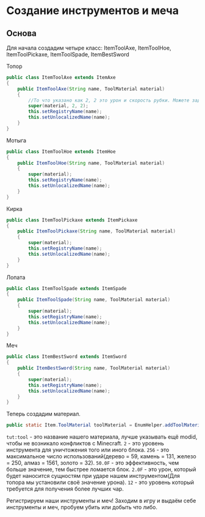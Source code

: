 # Создание инструментов и меча

## Основа

Для начала создадим четыре класс: ItemToolAxe, ItemToolHoe, ItemToolPickaxe, ItemToolSpade, ItemBestSword

Топор
```java
public class ItemToolAxe extends ItemAxe
{
    public ItemToolAxe(String name, ToolMaterial material)
    {
        //То что указано как 2, 2 это урон и скорость рубки. Можете задать свои значения, но лучше не оставлять данные поля пустыми.
        super(material, 2, 2);
        this.setRegistryName(name);
        this.setUnlocalizedName(name);
    }
}
```

Мотыга
```java
public class ItemToolHoe extends ItemHoe
{
    public ItemToolHoe(String name, ToolMaterial material)
    {
        super(material);
        this.setRegistryName(name);
        this.setUnlocalizedName(name);
    }
}
```

Кирка
```java
public class ItemToolPickaxe extends ItemPickaxe
{
    public ItemToolPickaxe(String name, ToolMaterial material)
    {
        super(material);
        this.setRegistryName(name);
        this.setUnlocalizedName(name);
    }
}
```

Лопата
```java
public class ItemToolSpade extends ItemSpade
{
    public ItemToolSpade(String name, ToolMaterial material)
    {
        super(material);
        this.setRegistryName(name);
        this.setUnlocalizedName(name);
    }
}
```

Меч
```java
public class ItemBestSword extends ItemSword
{
    public ItemBestSword(String name, ToolMaterial material)
    {
        super(material);
        this.setRegistryName(name);
        this.setUnlocalizedName(name);
    }
}
```

Теперь создадим материал.
```java
public static Item.ToolMaterial toolMaterial = EnumHelper.addToolMaterial("tut:tool", 2, 256, 50.0F, 2.0F, 12);
```

`tut:tool` - это название нашего материала, лучше указывать ещё modid, чтобы не возникало конфликтов с Minecraft.
`2` - это уровень инструмента для уничтожения того или иного блока.
`256` - это максимальное число использований(дерево = 59, камень = 131, железо = 250, алмаз = 1561, золото = 32).
`50.0F` - это эффективность, чем больше значение, тем быстрее ломается блок.
`2.0F` - это урон, который будет наносится сущностям при ударе нашем инструментом(Для топора мы установили своё значение урона).
`12` - это уровень который требуется для получения более лучших чар.

Регистрируем наши инструменты и меч! Заходим в игру и выдаём себе инструменты и меч, пробуем убить или добыть что либо.
